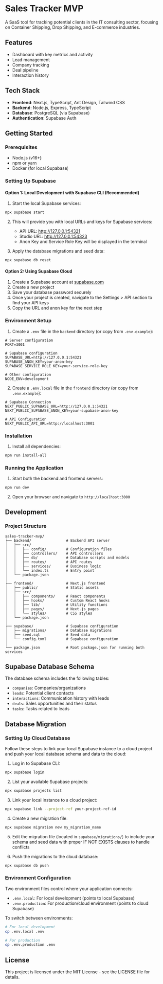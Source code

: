 # Sales Tracker MVP

A SaaS tool for tracking potential clients in the IT consulting sector, focusing on Container Shipping, Drop Shipping, and E-commerce industries.

## Features

- Dashboard with key metrics and activity
- Lead management
- Company tracking
- Deal pipeline
- Interaction history

## Tech Stack

- **Frontend**: Next.js, TypeScript, Ant Design, Tailwind CSS
- **Backend**: Node.js, Express, TypeScript
- **Database**: PostgreSQL (via Supabase)
- **Authentication**: Supabase Auth

## Getting Started

### Prerequisites

- Node.js (v16+)
- npm or yarn
- Docker (for local Supabase)

### Setting Up Supabase

#### Option 1: Local Development with Supabase CLI (Recommended)

1. Start the local Supabase services:

```bash
npx supabase start
```

2. This will provide you with local URLs and keys for Supabase services:
   - API URL: http://127.0.0.1:54321
   - Studio URL: http://127.0.0.1:54323
   - Anon Key and Service Role Key will be displayed in the terminal

3. Apply the database migrations and seed data:

```bash
npx supabase db reset
```

#### Option 2: Using Supabase Cloud

1. Create a Supabase account at [supabase.com](https://supabase.com)
2. Create a new project
3. Save your database password securely
4. Once your project is created, navigate to the Settings > API section to find your API keys
5. Copy the URL and anon key for the next step

### Environment Setup

1. Create a `.env` file in the `backend` directory (or copy from `.env.example`):

```
# Server configuration
PORT=3001

# Supabase configuration
SUPABASE_URL=http://127.0.0.1:54321
SUPABASE_ANON_KEY=your-anon-key
SUPABASE_SERVICE_ROLE_KEY=your-service-role-key

# Other configuration
NODE_ENV=development
```

2. Create a `.env.local` file in the `frontend` directory (or copy from `.env.example`):

```
# Supabase Connection
NEXT_PUBLIC_SUPABASE_URL=http://127.0.0.1:54321
NEXT_PUBLIC_SUPABASE_ANON_KEY=your-supabase-anon-key

# API Configuration
NEXT_PUBLIC_API_URL=http://localhost:3001
```

### Installation

1. Install all dependencies:

```bash
npm run install-all
```

### Running the Application

1. Start both the backend and frontend servers:

```bash
npm run dev
```

2. Open your browser and navigate to `http://localhost:3000`

## Development

### Project Structure

```
sales-tracker-mvp/
├── backend/                # Backend API server
│   ├── src/
│   │   ├── config/         # Configuration files
│   │   ├── controllers/    # API controllers
│   │   ├── db/             # Database scripts and models
│   │   ├── routes/         # API routes
│   │   ├── services/       # Business logic
│   │   └── index.ts        # Entry point
│   └── package.json
│
├── frontend/               # Next.js frontend
│   ├── public/             # Static assets
│   ├── src/
│   │   ├── components/     # React components
│   │   ├── hooks/          # Custom React hooks
│   │   ├── lib/            # Utility functions
│   │   ├── pages/          # Next.js pages
│   │   └── styles/         # CSS styles
│   └── package.json
│
├── supabase/               # Supabase configuration
│   ├── migrations/         # Database migrations
│   ├── seed.sql            # Seed data
│   └── config.toml         # Supabase configuration
│
└── package.json            # Root package.json for running both services
```

## Supabase Database Schema

The database schema includes the following tables:

- `companies`: Companies/organizations
- `leads`: Potential client contacts
- `interactions`: Communication history with leads
- `deals`: Sales opportunities and their status
- `tasks`: Tasks related to leads

## Database Migration

### Setting Up Cloud Database

Follow these steps to link your local Supabase instance to a cloud project and push your local database schema and data to the cloud:

1. Log in to Supabase CLI:

```bash
npx supabase login
```

2. List your available Supabase projects:

```bash
npx supabase projects list
```

3. Link your local instance to a cloud project:

```bash
npx supabase link --project-ref your-project-ref-id
```

4. Create a new migration file:

```bash
npx supabase migration new my_migration_name
```

5. Edit the migration file (located in `supabase/migrations/`) to include your schema and seed data with proper IF NOT EXISTS clauses to handle conflicts

6. Push the migrations to the cloud database:

```bash
npx supabase db push
```

### Environment Configuration

Two environment files control where your application connects:

- `.env.local`: For local development (points to local Supabase)
- `.env.production`: For production/cloud environment (points to cloud Supabase)

To switch between environments:

```bash
# For local development
cp .env.local .env

# For production
cp .env.production .env
```

## License

This project is licensed under the MIT License - see the LICENSE file for details. 